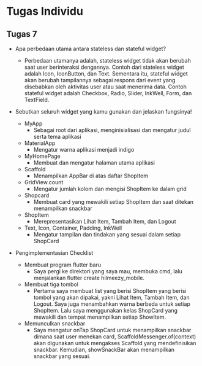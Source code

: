 # Tugas Individu
## Tugas 7
* Apa perbedaan utama antara stateless dan stateful widget?
    - Perbedaan utamanya adalah, stateless widget tidak akan berubah saat user berinteraksi dengannya. Contoh dari stateless widget adalah Icon, IconButton, dan Text. Sementara itu, stateful widget akan berubah tampilannya sebagai respons dari event yang disebabkan oleh aktivitas user atau saat menerima data. Contoh stateful widget adalah Checkbox, Radio, Slider, InkWell, Form, dan TextField.

* Sebutkan seluruh widget yang kamu gunakan dan jelaskan fungsinya!
    - MyApp
        - Sebagai root dari aplikasi, menginisialisasi dan mengatur judul serta tema aplikasi
    - MaterialApp
        - Mengatur warna aplikasi menjadi indigo
    - MyHomePage
        - Membuat dan mengatur halaman utama aplikasi
    - Scaffold
        - Menampilkan AppBar di atas daftar ShopItem
    - GridView.count
        - Mengatur jumlah kolom dan mengisi ShopItem ke dalam grid
    - Shopcard
        - Membuat card yang mewakili setiap ShopItem dan saat ditekan menampilkan snackbar
    - ShopItem
        - Merepresentasikan Lihat Item, Tambah Item, dan Logout
    - Text, Icon, Container, Padding, InkWell
        - Mengatur tampilan dan tindakan yang sesuai dalam setiap ShopCard

* Pengimplementasian Checklist
    - Membuat program flutter baru
        - Saya pergi ke direktori yang saya mau, membuka cmd, lalu menjalankan flutter create hilmeezy_mobile.
    - Membuat tiga tombol
        - Pertama saya membuat list yang berisi ShopItem yang berisi tombol yang akan dipakai, yakni Lihat Item, Tambah Item, dan Logout. Saya juga menambahkan warna berbeda untuk setiap ShopItem. Lalu saya menggunakan kelas ShopCard yang mewakili dan tempat menampilkan setiap ShowItem.
    - Memunculkan snackbar
        - Saya mengatur onTap ShopCard untuk menampilkan snackbar dimana saat user menekan card, ScaffoldMessenger.of(context) akan digunakan untuk mengakses Scaffold yang mendefinisikan snackbar. Kemudian, showSnackBar akan menampilkan snackbar yang sesuai.
